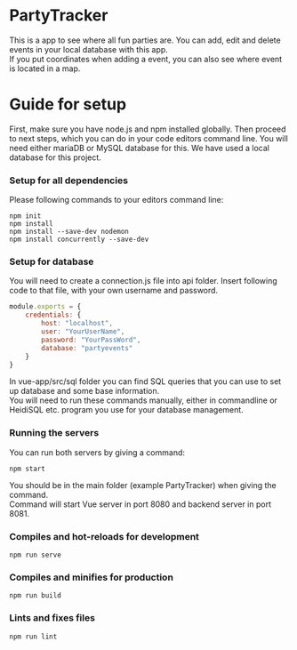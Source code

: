 # PartyTracker
This is a app to see where all fun parties are. You can add, edit and delete events in your local database with this app.   
If you put coordinates when adding a event, you can also see where event is located in a map.

# Guide for setup
First, make sure you have node.js and npm installed globally.
Then proceed to next steps, which you can do in your code editors command line.
You will need either mariaDB or MySQL database for this. We have used a local database for this project.
### Setup for all dependencies
Please following commands to your editors command line:

```shell
npm init
npm install
npm install --save-dev nodemon
npm install concurrently --save-dev
```
### Setup for database
You will need to create a connection.js file into api folder. Insert following code to that file, with your own username and password.

```js
module.exports = {
    credentials: {
        host: "localhost",
        user: "YourUserName",
        password: "YourPassWord",
        database: "partyevents"
    }
}
```
In vue-app/src/sql folder you can find SQL queries that you can use to set up database and some base information.   
You will need to run these commands manually, either in commandline or HeidiSQL etc. program you use for your database management.

### Running the servers
You can run both servers by giving a command:
```shell
npm start
```
You should be in the main folder (example PartyTracker) when giving the command.   
Command will start Vue server in port 8080 and backend server in port 8081.

### Compiles and hot-reloads for development
```
npm run serve
```

### Compiles and minifies for production
```
npm run build
```

### Lints and fixes files
```
npm run lint
```
